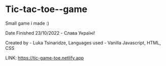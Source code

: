 # Tic-tac-toe--game

Small game i made :)

Date Finished 23/10/2022 - Слава Україні!

Created by - Luka Tsinaridze, Languages used - Vanilla Javascript, HTML, CSS

LINK: https://tic-game-toe.netlify.app
